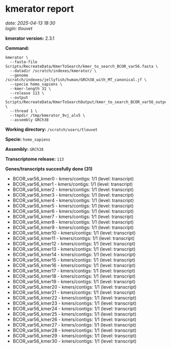 # kmerator report
*date: 2025-04-13 18:30*  
*login: tlouvet*

**kmerator version:** 2.3.1

**Command:**

```
kmerator \
  --fasta-file Scripts/RecreateData/KmerToSearch/kmer_to_search_BCOR_var56.fasta \
  --datadir /scratch/indexes/kmerator/ \
  --genome /scratch/indexes/jellyfish/human/GRCh38_with_MT_canonical.jf \
  --specie homo_sapiens \
  --kmer-length 31 \
  --release 113 \
  --output Scripts/RecreateData/KmerToSearchOutput/kmer_to_search_BCOR_var56_output \
  --thread 1 \
  --tmpdir /tmp/kmerator_9vj_alv5 \
  --assembly GRCh38
```

**Working directory:** `/scratch/users/tlouvet`

**Specie:** `homo_sapiens`

**Assembly:** `GRCh38`

**Transcriptome release:** `113`

**Genes/transcripts succesfully done (31)**

- BCOR_var56_kmer0 - kmers/contigs: 1/1 (level: transcript)
- BCOR_var56_kmer1 - kmers/contigs: 1/1 (level: transcript)
- BCOR_var56_kmer2 - kmers/contigs: 1/1 (level: transcript)
- BCOR_var56_kmer3 - kmers/contigs: 1/1 (level: transcript)
- BCOR_var56_kmer4 - kmers/contigs: 1/1 (level: transcript)
- BCOR_var56_kmer5 - kmers/contigs: 1/1 (level: transcript)
- BCOR_var56_kmer6 - kmers/contigs: 1/1 (level: transcript)
- BCOR_var56_kmer7 - kmers/contigs: 1/1 (level: transcript)
- BCOR_var56_kmer8 - kmers/contigs: 1/1 (level: transcript)
- BCOR_var56_kmer9 - kmers/contigs: 1/1 (level: transcript)
- BCOR_var56_kmer10 - kmers/contigs: 1/1 (level: transcript)
- BCOR_var56_kmer11 - kmers/contigs: 1/1 (level: transcript)
- BCOR_var56_kmer12 - kmers/contigs: 1/1 (level: transcript)
- BCOR_var56_kmer13 - kmers/contigs: 1/1 (level: transcript)
- BCOR_var56_kmer14 - kmers/contigs: 1/1 (level: transcript)
- BCOR_var56_kmer15 - kmers/contigs: 1/1 (level: transcript)
- BCOR_var56_kmer16 - kmers/contigs: 1/1 (level: transcript)
- BCOR_var56_kmer17 - kmers/contigs: 1/1 (level: transcript)
- BCOR_var56_kmer18 - kmers/contigs: 1/1 (level: transcript)
- BCOR_var56_kmer19 - kmers/contigs: 1/1 (level: transcript)
- BCOR_var56_kmer20 - kmers/contigs: 1/1 (level: transcript)
- BCOR_var56_kmer21 - kmers/contigs: 1/1 (level: transcript)
- BCOR_var56_kmer22 - kmers/contigs: 1/1 (level: transcript)
- BCOR_var56_kmer23 - kmers/contigs: 1/1 (level: transcript)
- BCOR_var56_kmer24 - kmers/contigs: 1/1 (level: transcript)
- BCOR_var56_kmer25 - kmers/contigs: 1/1 (level: transcript)
- BCOR_var56_kmer26 - kmers/contigs: 1/1 (level: transcript)
- BCOR_var56_kmer27 - kmers/contigs: 1/1 (level: transcript)
- BCOR_var56_kmer28 - kmers/contigs: 1/1 (level: transcript)
- BCOR_var56_kmer29 - kmers/contigs: 1/1 (level: transcript)
- BCOR_var56_kmer30 - kmers/contigs: 1/1 (level: transcript)
